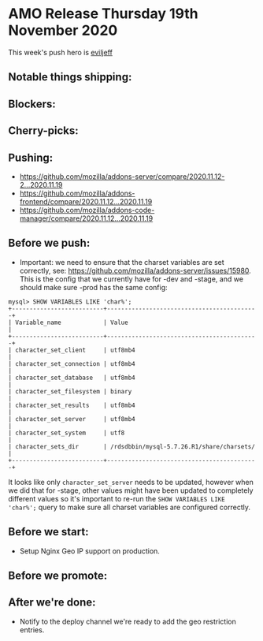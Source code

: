 # AMO Release Thursday 19th November 2020

This week's push hero is [eviljeff](https://github.com/eviljeff)

## Notable things shipping:

## Blockers:

## Cherry-picks:

## Pushing:

- https://github.com/mozilla/addons-server/compare/2020.11.12-2...2020.11.19
- https://github.com/mozilla/addons-frontend/compare/2020.11.12...2020.11.19
- https://github.com/mozilla/addons-code-manager/compare/2020.11.12...2020.11.19

## Before we push:

- Important: we need to ensure that the charset variables are set correctly, see: https://github.com/mozilla/addons-server/issues/15980. This is the config that we currently have for -dev and -stage, and we should make sure -prod has the same config:

```
mysql> SHOW VARIABLES LIKE 'char%';
+--------------------------+-------------------------------------------+
| Variable_name            | Value                                     |
+--------------------------+-------------------------------------------+
| character_set_client     | utf8mb4                                   |
| character_set_connection | utf8mb4                                   |
| character_set_database   | utf8mb4                                   |
| character_set_filesystem | binary                                    |
| character_set_results    | utf8mb4                                   |
| character_set_server     | utf8mb4                                   |
| character_set_system     | utf8                                      |
| character_sets_dir       | /rdsdbbin/mysql-5.7.26.R1/share/charsets/ |
+--------------------------+-------------------------------------------+
```

It looks like only `character_set_server` needs to be updated, however when we did that for -stage, other values might have been updated to completely different values so it's important to re-run the `SHOW VARIABLES LIKE 'char%';` query to make sure all charset variables are configured correctly.

## Before we start:

* Setup Nginx Geo IP support on production.

## Before we promote:

## After we're done:

* Notify to the deploy channel we're ready to add the geo restriction entries.
